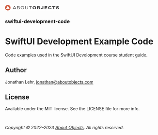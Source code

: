 <div>
<a href="https://www.aboutobjects.com"><img src="ao-logo.png" height=18 style="height: 18px;"/></a>
</div>

### swiftui-development-code

# SwiftUI Development Example Code

Code examples used in the SwiftUI Development course student guide.

## Author
Jonathan Lehr, jonathan@aboutobjects.com

## License

Available under the MIT license. See the LICENSE file for more info.

</br>

_Copyright &copy; 2022–2023 [About Objects](https://www.aboutobjects.com). All rights reserved._

